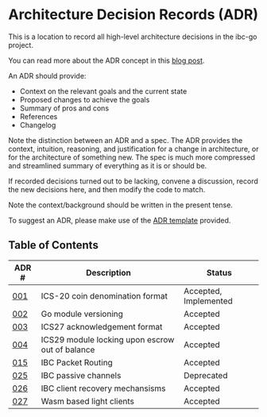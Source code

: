 # Architecture Decision Records (ADR)

This is a location to record all high-level architecture decisions in the ibc-go project.

You can read more about the ADR concept in this [blog post](https://product.reverb.com/documenting-architecture-decisions-the-reverb-way-a3563bb24bd0#.78xhdix6t).

An ADR should provide:

- Context on the relevant goals and the current state
- Proposed changes to achieve the goals
- Summary of pros and cons
- References
- Changelog

Note the distinction between an ADR and a spec. The ADR provides the context, intuition, reasoning, and
justification for a change in architecture, or for the architecture of something
new. The spec is much more compressed and streamlined summary of everything as
it is or should be.

If recorded decisions turned out to be lacking, convene a discussion, record the new decisions here, and then modify the code to match.

Note the context/background should be written in the present tense.

To suggest an ADR, please make use of the [ADR template](./adr-template.md) provided.

## Table of Contents

| ADR \# | Description | Status |
| ------ | ----------- | ------ |
| [001](./adr-001-coin-source-tracing.md) | ICS-20 coin denomination format | Accepted, Implemented |
| [002](./adr-002-go-module-versioning.md) | Go module versioning | Accepted |
| [003](./adr-003-ics27-acknowledgement.md) | ICS27 acknowledgement format | Accepted |
| [004](./adr-004-ics29-lock-fee-module.md) | ICS29 module locking upon escrow out of balance | Accepted |
| [015](./adr-015-ibc-packet-receiver.md) | IBC Packet Routing | Accepted |
| [025](./adr-025-ibc-passive-channels.md) | IBC passive channels | Deprecated |
| [026](./adr-026-ibc-client-recovery-mechanisms.md) | IBC client recovery mechansisms | Accepted |
| [027](./adr-027-ibc-wasm.md) | Wasm based light clients | Accepted |
